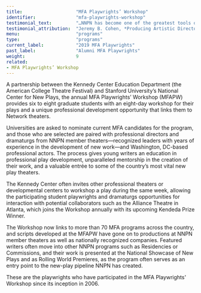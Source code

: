 ```yaml
---
title:                    "MFA Playwrights’ Workshop"
identifier:               "mfa-playwrights-workshop"
testimonial_text:         "…NNPN has become one of the greatest tools of advocacy -- and possibility -- for getting work out into the world. The work of (NNPN) is critical for adding a new branch to the tree of how exciting new theatrical work gets produced in the US."
testimonial_attribution:  "Jeremy B. Cohen, *Producing Artistic Director, The Playwrights' Center*"
menu:                     "programs"
type:                     "programs"
current_label:            "2019 MFA Playwrights"
past_label:               "Alumni MFA Playwrights"
weight:                   9
related:
- MFA Playwrights’ Workshop
---
```


<span class="lead-in">A partnership between the Kennedy Center Education Department (the American College Theatre Festival) and Stanford University’s National Center for New Plays, the annual MFA Playwrights’ Workshop (MFAPW) provides six to eight graduate students with an eight-day workshop for their plays and a unique professional development opportunity that links them to Network theaters.</span>

Universities are asked to nominate current MFA candidates for the program, and those who are selected are paired with professional directors and dramaturgs from NNPN member theaters—recognized leaders with years of experience in the development of new work—and Washington, DC-based professional actors. The process gives young writers an education in professional play development, unparalleled mentorship in the creation of their work, and a valuable entrée to some of the country’s most vital new play theaters.

The Kennedy Center often invites other professional theaters or developmental centers to workshop a play during the same week, allowing the participating student playwrights and dramaturgs opportunities for interaction with potential collaborators such as the Alliance Theatre in Atlanta, which joins the Workshop annually with its upcoming Kendeda Prize Winner.

The Workshop now links to more than 70 MFA programs across the country, and scripts developed at the MFAPW have gone on to productions at NNPN member theaters as well as nationally recognized companies. Featured writers often move into other NNPN programs such as Residencies or Commissions, and their work is presented at the National Showcase of New Plays and as Rolling World Premieres, as the program often serves as an entry point to the new-play pipeline NNPN has created.

These are the playwrights who have participated in the MFA Playwrights' Workshop since its inception in 2006.

